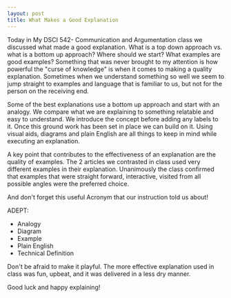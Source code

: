 ```yaml
---
layout: post
title: What Makes a Good Explanation
---
```


Today in My DSCI 542- Communication and Argumentation class we discussed what made a good explanation. What is a top down approach vs. what is a bottom up approach?  Where should we start? What examples are good examples? Something that was never brought to my attention is how powerful the "curse of knowledge" is when it comes to making a quality explanation. Sometimes when we understand something so well we seem to jump straight to examples and language that is familiar to us, but not for the person on the receiving end. 

Some of the best explanations use a bottom up approach and start with an analogy. We compare what we are explaining to something relatable and easy to understand. We introduce the concept before adding any labels to it. Once this ground work has been set in place we can build on it. Using visual aids, diagrams and plain English are all things to keep in mind while executing an explanation.

A key point that contributes to the effectiveness of an explanation are the quality of examples. The 2 articles we contrasted in class used very different examples in their explanation. Unanimously the class confirmed that examples that were straight forward, interactive, visited from all possible angles were the preferred choice. 

And don't forget this useful Acronym that our instruction told us about! 

ADEPT: 
* Analogy 
* Diagram
* Example 
* Plain English 
* Technical Definition 

Don't be afraid to make it playful. The more effective explanation used in class was fun, upbeat, and it was delivered in a less dry manner. 

Good luck and happy explaining!
